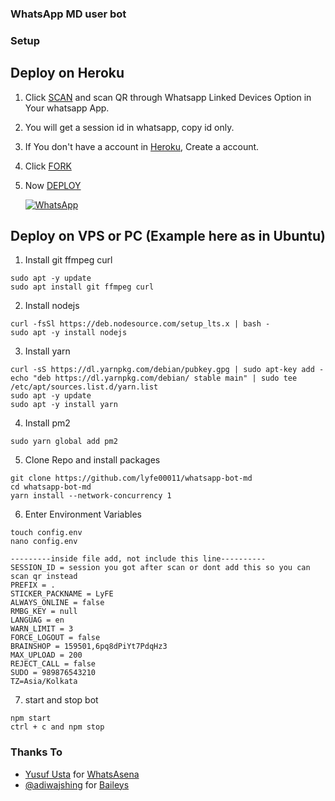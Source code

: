 ### WhatsApp MD user bot

### Setup
## Deploy on Heroku
1. Click [SCAN](https://levanter.up.railway.app/md) and scan QR through Whatsapp Linked Devices Option in Your whatsapp App.
2. You will get a session id in whatsapp, copy id only.
3. If You don't have a account in [Heroku](https://signup.heroku.com/), Create a account.
4. Click [FORK](https://github.com/lyfe00011/whatsapp-bot-md/fork)
5. Now [DEPLOY](https://levanter.up.railway.app/dmd)

   <a href="https://chat.whatsapp.com/Jl6U29pBwmWLG3OOOfdPPt"><img alt="WhatsApp" src="https://img.shields.io/badge/-Whatsapp%20Group-lightgrey?style=for-the-badge&logo=whatsapp&logoColor=white"/></a>

## Deploy on VPS or PC (Example here as in Ubuntu)

1. Install git ffmpeg curl 
 ```
 sudo apt -y update
 sudo apt install git ffmpeg curl
 ```

2. Install nodejs 
```
curl -fsSl https://deb.nodesource.com/setup_lts.x | bash -
sudo apt -y install nodejs
```

3. Install yarn
```
curl -sS https://dl.yarnpkg.com/debian/pubkey.gpg | sudo apt-key add -
echo "deb https://dl.yarnpkg.com/debian/ stable main" | sudo tee /etc/apt/sources.list.d/yarn.list
sudo apt -y update
sudo apt -y install yarn
```

4. Install pm2
```
sudo yarn global add pm2
```

5. Clone Repo and install packages
```
git clone https://github.com/lyfe00011/whatsapp-bot-md
cd whatsapp-bot-md
yarn install --network-concurrency 1
```

6. Enter Environment Variables
```
touch config.env
nano config.env

---------inside file add, not include this line----------
SESSION_ID = session you got after scan or dont add this so you can scan qr instead
PREFIX = .
STICKER_PACKNAME = LyFE
ALWAYS_ONLINE = false
RMBG_KEY = null
LANGUAG = en
WARN_LIMIT = 3
FORCE_LOGOUT = false
BRAINSHOP = 159501,6pq8dPiYt7PdqHz3
MAX_UPLOAD = 200
REJECT_CALL = false
SUDO = 989876543210
TZ=Asia/Kolkata
```

7. start and stop bot
```
npm start  
ctrl + c and npm stop
```
### Thanks To

- [Yusuf Usta](https://github.com/Quiec) for [WhatsAsena](https://github.com/yusufusta/WhatsAsena)
- [@adiwajshing](https://github.com/adiwajshing) for [Baileys](https://github.com/adiwajshing/Baileys)
